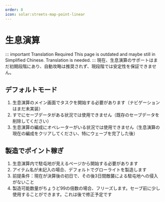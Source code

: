 ```yaml
---
order: 8
icon: solar:streets-map-point-linear
---
```

# 生息演算
::: important Translation Required
This page is outdated and maybe still in Simplified Chinese. Translation is needed.
:::
現在、生息演算のサポートはまだ初期段階にあり、自動攻略は推奨されず、現段階では安定性を保証できません。

## デフォルトモード
1. 生息演算のメイン画面でタスクを開始する必要があります（ナビゲーションはまだ未実装）
2. すでにセーブデータがある状況では使用できません（既存のセーブデータを削除してください）
3. 生息演算の編成にオペレーターがいる状況では使用できません（生息演算の現在の編成をクリアしてください、特にウェーブを完了した後）

## 製造でポイント稼ぎ
1. 生息演算内で駐屯地が見えるページから開始する必要があります
2. アイテム名が未記入の場合、デフォルトでグローライトを製造します
3. 前提条件：現在が決算後の初日で、その後3日間敵襲による駐屯地への侵入がないこと
4. 製造可能数量がちょうど99の倍数の場合、フリーズします。セーブ前に少し使用することができます。これは後で修正予定です
